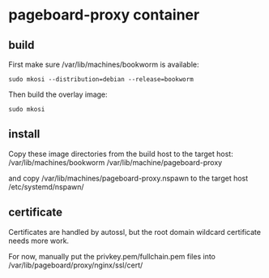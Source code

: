 # pageboard-proxy container

## build

First make sure /var/lib/machines/bookworm is available:
```
sudo mkosi --distribution=debian --release=bookworm
```


Then build the overlay image:

```
sudo mkosi
```


## install

Copy these image directories from the build host to the target host:
/var/lib/machines/bookworm
/var/lib/machine/pageboard-proxy

and copy
 /var/lib/machines/pageboard-proxy.nspawn
to the target host
 /etc/systemd/nspawn/


## certificate

Certificates are handled by autossl, but the root domain wildcard certificate needs more work.

For now, manually put the privkey.pem/fullchain.pem files into /var/lib/pageboard/proxy/nginx/ssl/cert/


